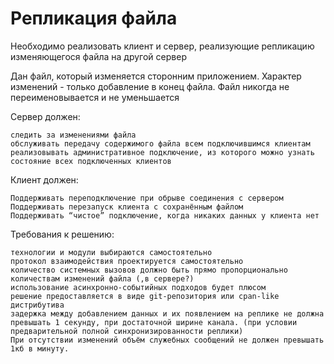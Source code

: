 # Репликация файла

Необходимо реализовать клиент и сервер, реализующие репликацию изменяющегося файла на другой сервер

Дан файл, который изменяется сторонним приложением. Характер изменений - только добавление в конец файла. Файл никогда не переименовывается и не уменьшается

Сервер должен:

    следить за изменениями файла
    обслуживать передачу содержимого файла всем подключившимся клиентам
    реализовывать административное подключение, из которого можно узнать состояние всех подключенных клиентов

Клиент должен:

    Поддерживать переподключение при обрыве соединения с сервером
    Поддерживать перезапуск клиента с сохранённым файлом
    Поддерживать “чистое” подключение, когда никаких данных у клиента нет

Требования к решению:

    технологии и модули выбираются самостоятельно
    протокол взаимодействия проектируется самостоятельно
    количество системных вызовов должно быть прямо пропорционально количествам изменений файла (,в сервере?)
    использование асинхронно-событийных подходов будет плюсом
    решение предоставляется в виде git-репозитория или cpan-like дистрибутива
    задержка между добавлением данных и их появлением на реплике не должна превышать 1 секунду, при достаточной ширине канала. (при условии предварительной полной синхронизированности реплики)
    При отсутствии изменений объём служебных сообщений не должен превышать 1кб в минуту.
